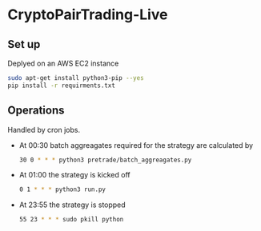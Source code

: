 # CryptoPairTrading-Live

## Set up

Deplyed on an AWS EC2 instance
```zsh
sudo apt-get install python3-pip --yes
pip install -r requirments.txt
```

## Operations

Handled by cron jobs.

- At 00:30 batch aggreagates required for the strategy are calculated by

    ```zsh
    30 0 * * * python3 pretrade/batch_aggreagates.py
    ```

- At 01:00 the strategy is kicked off
    ```zsh
    0 1 * * * python3 run.py
    ```

- At 23:55 the strategy is stopped
    ```zsh
    55 23 * * * sudo pkill python
    ```
